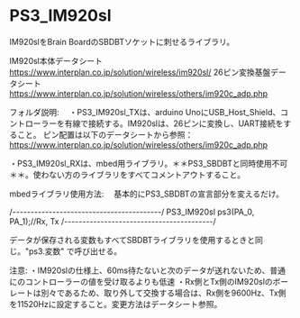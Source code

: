 # PS3_IM920sl
IM920slをBrain BoardのSBDBTソケットに刺せるライブラリ。

IM920sl本体データシート
https://www.interplan.co.jp/solution/wireless/im920sl/
26ピン変換基盤データシート
https://www.interplan.co.jp/solution/wireless/others/im920c_adp.php

フォルダ説明:
　・PS3_IM920sl_TXは、arduino UnoにUSB_Host_Shield、コントローラーを有線で接続する。IM920slは、26ピンに変換し、UART接続をすること。
     ピン配置は以下のデータシートから参照：https://www.interplan.co.jp/solution/wireless/others/im920c_adp.php
 
  ・PS3_IM920sl_RXは、mbed用ライブラリ。＊＊PS3_SBDBTと同時使用不可＊＊。使わない方のライブラリをすべてコメントアウトすること。
  
mbedライブラリ使用方法:
　基本的にPS3_SBDBTの宣言部分を変えるだけ。
 
 /*-----------------------------------------*/
 PS3_IM920sl ps3(PA_0, PA_1);//Rx, Tx
 /*-----------------------------------------*/
 
 データが保存される変数もすべてSBDBTライブラリを使用するときと同じ。"ps3.変数" で呼び出せる。
 
注意:
  ・IM920slの仕様上、60ms待たないと次のデータが送れないため、普通にのコントローラーの値を受け取るよりも低速
  ・Rx側とTx側のIM920slのボーレートは別々であるため、取り外して交換する場合は、Rx側を9600Hz、Tx側を11520Hzに設定すること。変更方法はデータシート参照。
